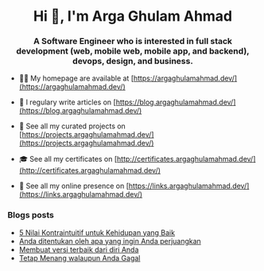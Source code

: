 <h1 align="center">Hi 👋, I'm Arga Ghulam Ahmad</h1>
<h3 align="center">A Software Engineer who is interested in full stack development (web, mobile web, mobile app, and backend), devops, design, and business.</h3>

- 👨‍💻 My homepage are available at [https://argaghulamahmad.dev/](https://argaghulamahmad.dev/)

- 📝 I regulary write articles on [https://blog.argaghulamahmad.dev/](https://blog.argaghulamahmad.dev/)

- 🚧 See all my curated projects on [https://projects.argaghulamahmad.dev/](https://projects.argaghulamahmad.dev/)

- 🎓 See all my certificates on [http://certificates.argaghulamahmad.dev/](http://certificates.argaghulamahmad.dev/)

- 🔗 See all my online presence on [https://links.argaghulamahmad.dev/](https://links.argaghulamahmad.dev/)

### Blogs posts
<!-- BLOG-POST-LIST:START -->
- [5 Nilai Kontraintuitif untuk Kehidupan yang Baik](https://blog.argaghulamahmad.dev/2021/11/15/5-nilai-kontraintuitif-untuk-kehidupan-yang-baik/)
- [Anda ditentukan oleh apa yang ingin Anda perjuangkan](https://blog.argaghulamahmad.dev/2021/11/15/anda-ditentukan-oleh-apa-yang-ingin-anda-perjuangkan/)
- [Membuat versi terbaik dari diri Anda](https://blog.argaghulamahmad.dev/2021/11/15/membuat-versi-terbaik-dari-diri-anda/)
- [Tetap Menang walaupun Anda Gagal](https://blog.argaghulamahmad.dev/2021/11/15/tetap-menang-walaupun-anda-gagal/)
<!-- BLOG-POST-LIST:END -->
